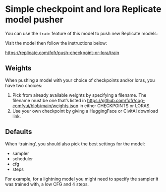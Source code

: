 # Simple checkpoint and lora Replicate model pusher

You can use the `train` feature of this model to push new Replicate models:

Visit the model then follow the instructions below:

https://replicate.com/fofr/push-checkpoint-or-lora/train

## Weights

When pushing a model with your choice of checkpoints and/or loras, you have two choices:

1. Pick from already available weights by specifying a filename. The filename must be one that’s listed in https://github.com/fofr/cog-comfyui/blob/main/weights.json in either CHECKPOINTS or LORAS.
2. Use your own checkpoint by giving a HuggingFace or CivitAI download link.

## Defaults

When ‘training’, you should also pick the best settings for the model:

- sampler
- scheduler
- cfg
- steps

For example, for a lightning model you might need to specify the sampler it was trained with, a low CFG and 4 steps.
